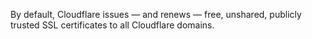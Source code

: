 ---
---

By default, Cloudflare issues — and renews — free, unshared, publicly trusted SSL certificates to all Cloudflare domains.
